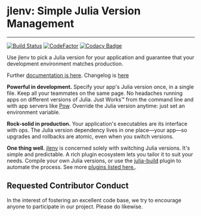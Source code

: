 # jlenv: Simple Julia Version Management

---

[![Build Status](https://travis-ci.com/jlenv/jlenv.svg?branch=master)](https://travis-ci.com/jlenv/jlenv) [![CodeFactor](https://www.codefactor.io/repository/github/jlenv/jlenv/badge)](https://www.codefactor.io/repository/github/jlenv/jlenv) [![Codacy Badge](https://api.codacy.com/project/badge/Grade/0d970140c2ff4547820b7f2a908620cd)](https://www.codacy.com/manual/taqtiqa-mark/jlenv_2?utm_source=github.com&amp;utm_medium=referral&amp;utm_content=jlenv/jlenv&amp;utm_campaign=Badge_Grade)

Use jlenv to pick a Julia version for your application and guarantee
that your development environment matches production.

Further [documentation is here](https://jlenv.github.io/jlenv/).
Changelog is [here](https://jlenv.github.io/jlenv/changelog.md)

**Powerful in development.** Specify your app's Julia version once,
  in a single file. Keep all your teammates on the same page. No
  headaches running apps on different versions of Julia. Just Works™
  from the command line and with app servers like [Pow](http://pow.cx).
  Override the Julia version anytime: just set an environment variable.

**Rock-solid in production.** Your application's executables are its
  interface with ops. The Julia version
  dependency lives in one place—your app—so upgrades and rollbacks are
  atomic, even when you switch versions.

**One thing well.** [jlenv](https://github.com/jlenv/jlenv) is concerned solely
  with switching Julia versions.
  It's simple and predictable. A rich plugin ecosystem lets you tailor it to
  suit your needs. Compile your own Julia versions, or
  use the [julia-build](https://github.com/jlenv/julia-build)
  plugin to automate the process.
  See more [plugins listed here.](https://jlenv.github.io/jlenv/plugins).

## Requested Contributor Conduct

In the interest of fostering an excellent code base, we try to encourage anyone
to participate in our project. Please do likewise.

